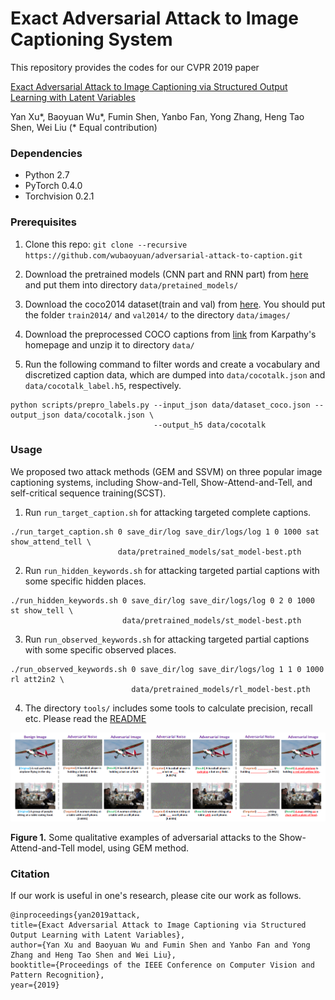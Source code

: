 Exact Adversarial Attack to Image Captioning System
====


This repository provides the codes for our CVPR 2019 paper

[Exact Adversarial Attack to Image Captioning via Structured Output Learning with Latent Variables](https://arxiv.org/pdf/1905.04016.pdf)

Yan Xu*, Baoyuan Wu*, Fumin Shen, Yanbo Fan, Yong Zhang, Heng Tao Shen, Wei Liu (* Equal contribution)

### Dependencies
* Python 2.7
* PyTorch 0.4.0
* Torchvision 0.2.1

### Prerequisites ###

1. Clone this repo: `git clone --recursive https://github.com/wubaoyuan/adversarial-attack-to-caption.git`

2. Download the pretrained models (CNN part and RNN part) from [here](https://drive.google.com/open?id=1KKYac2ktsmYky-Ieyz44bHpfHejpRBTt) and put them into directory `data/pretained_models/`

3. Download the coco2014 dataset(train and val) from [here](http://cocodataset.org/#download). You should put the folder `train2014/` and `val2014/` to the directory `data/images/`

4. Download the preprocessed COCO captions from [link](http://cs.stanford.edu/people/karpathy/deepimagesent/caption_datasets.zip) from Karpathy's homepage and unzip it to directory `data/`

5. Run the following command to filter words and create a vocabulary and discretized caption data, which are dumped into `data/cocotalk.json` and `data/cocotalk_label.h5`, respectively.
  ```
  python scripts/prepro_labels.py --input_json data/dataset_coco.json --output_json data/cocotalk.json \ 
                                  --output_h5 data/cocotalk
  ```


### Usage ###

We proposed two attack methods (GEM and SSVM) on three popular image captioning systems, including Show-and-Tell, Show-Attend-and-Tell, and self-critical sequence training(SCST).

1. Run `run_target_caption.sh` for attacking targeted complete captions.
```
./run_target_caption.sh 0 save_dir/log save_dir/logs/log 1 0 1000 sat show_attend_tell \
                        data/pretrained_models/sat_model-best.pth
```

2. Run `run_hidden_keywords.sh` for attacking targeted partial captions with some specific hidden places.
```
./run_hidden_keywords.sh 0 save_dir/log save_dir/logs/log 0 2 0 1000 st show_tell \
                         data/pretrained_models/st_model-best.pth
```

3. Run `run_observed_keywords.sh` for attacking targeted partial captions with some specific observed places.
```
./run_observed_keywords.sh 0 save_dir/log save_dir/logs/log 1 1 0 1000 rl att2in2 \
                           data/pretrained_models/rl_model-best.pth
```

4. The directory `tools/` includes some tools to calculate precision, recall etc. Please read the [README](tools/README)

<img src="tools/example.png">

**Figure 1.** Some qualitative examples of adversarial attacks to the Show-Attend-and-Tell model, using GEM method.

### Citation ###

If our work is useful in one's research, please cite our work as follows. 
  
  ```
  @inproceedings{yan2019attack,
  title={Exact Adversarial Attack to Image Captioning via Structured Output Learning with Latent Variables},
  author={Yan Xu and Baoyuan Wu and Fumin Shen and Yanbo Fan and Yong Zhang and Heng Tao Shen and Wei Liu},
  booktitle={Proceedings of the IEEE Conference on Computer Vision and Pattern Recognition},
  year={2019}
  ```
